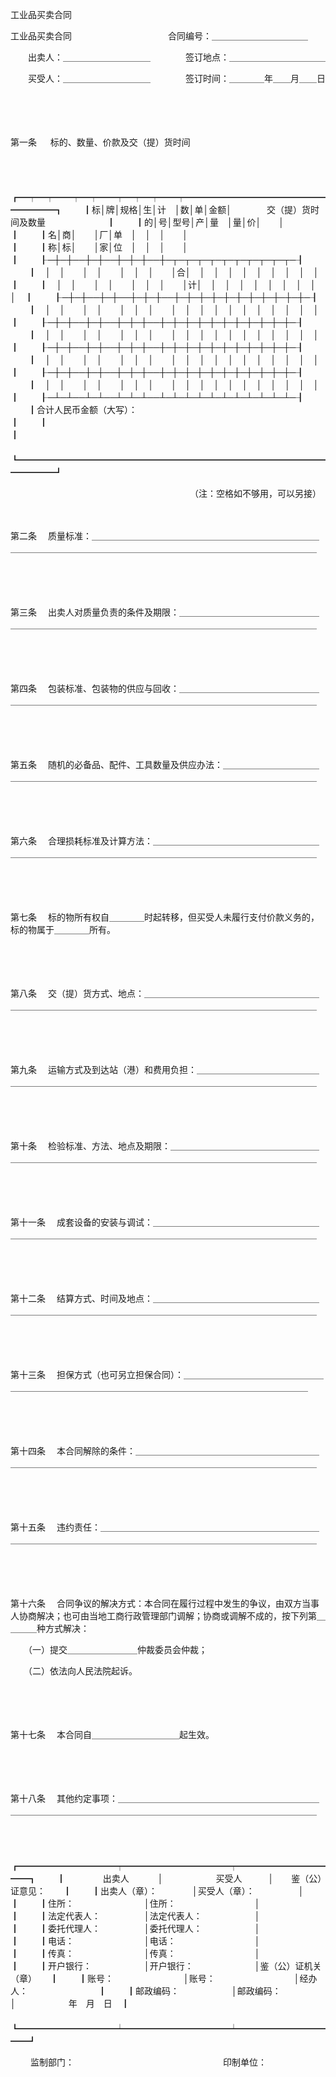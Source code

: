 



工业品买卖合同



 工业品买卖合同　　　　　　　　　　　合同编号：＿＿＿＿＿＿＿＿＿＿＿

　　出卖人：＿＿＿＿＿＿＿＿＿＿　　　　签订地点：＿＿＿＿＿＿＿＿＿＿＿

　　买受人：＿＿＿＿＿＿＿＿＿＿　　　　签订时间：＿＿＿＿年＿＿月＿＿日

　　

　　

第一条
　 标的、数量、价款及交（提）货时间

　　


　　┏━┯━┯━━┯━┯━━┯━┯━┯━━┯━━━━━━━━━━━━━━━━━━━━━┓
　　┃标│牌│规格│生│计　│数│单│金额│　　　　交（提）货时间及数量　　　　　　　┃
　　┃的│号│型号│产│量　│量│价│　　│　　　　　　　　　　　　　　　　　　　　　┃
　　┃名│商│　　│厂│单　│　│　│　　│　　　　　　　　　　　　　　　　　　　　　┃
　　┃称│标│　　│家│位　│　│　│　　│　　　　　　　　　　　　　　　　　　　　　┃
　　┠─┼─┼──┼─┼──┼─┼─┼──┼─┬─┬─┬─┬─┬─┬─┬─┬─┬─┬─┨
　　┃　│　│　　│　│　　│　│　│　　│合│　│　│　│　│　│　│　│　│　│　┃
　　┃　│　│　　│　│　　│　│　│　　│计│　│　│　│　│　│　│　│　│　│　┃
　　┠─┼─┼──┼─┼──┼─┼─┼──┼─┼─┼─┼─┼─┼─┼─┼─┼─┼─┼─┨
　　┃　│　│　　│　│　　│　│　│　　│　│　│　│　│　│　│　│　│　│　│　┃
　　┠─┼─┼──┼─┼──┼─┼─┼──┼─┼─┼─┼─┼─┼─┼─┼─┼─┼─┼─┨
　　┃　│　│　　│　│　　│　│　│　　│　│　│　│　│　│　│　│　│　│　│　┃
　　┠─┼─┼──┼─┼──┼─┼─┼──┼─┼─┼─┼─┼─┼─┼─┼─┼─┼─┼─┨
　　┃　│　│　　│　│　　│　│　│　　│　│　│　│　│　│　│　│　│　│　│　┃
　　┠─┼─┼──┼─┼──┼─┼─┼──┼─┼─┼─┼─┼─┼─┼─┼─┼─┼─┼─┨
　　┃　│　│　　│　│　　│　│　│　　│　│　│　│　│　│　│　│　│　│　│　┃
　　┠─┴─┴──┴─┴──┴─┴─┴──┴─┴─┴─┴─┴─┴─┴─┴─┴─┴─┴─┨
　　┃合计人民币金额（大写）：　　　　　　　　　　　　　　　　　　　　　　　　　　　　┃
　　┃　　　　　　　　　　　　　　　　　　　　　　　　　　　　　　　　　　　　　　　　┃
　　┗━━━━━━━━━━━━━━━━━━━━━━━━━━━━━━━━━━━━━━━━┛
　　


　　　　　　　　　　　　　　　　　　　　　（注：空格如不够用，可以另接）

　　

第二条
　质量标准：＿＿＿＿＿＿＿＿＿＿＿＿＿＿＿＿＿＿＿＿＿＿＿＿＿＿＿＿＿＿＿＿＿＿＿＿＿＿＿＿＿＿＿＿＿＿＿＿＿＿＿＿＿＿＿＿＿＿＿＿＿

　　

　　

第三条
　出卖人对质量负责的条件及期限：＿＿＿＿＿＿＿＿＿＿＿＿＿＿＿＿＿＿＿＿＿＿＿＿＿＿＿＿＿＿＿＿＿＿＿＿＿＿＿＿＿＿＿＿＿＿＿＿＿＿＿

　　

　　

第四条
　包装标准、包装物的供应与回收：＿＿＿＿＿＿＿＿＿＿＿＿＿＿＿＿＿＿＿＿＿＿＿＿＿＿＿＿＿＿＿＿＿＿＿＿＿＿＿＿＿＿＿＿＿＿＿＿＿＿＿

　　

　　

第五条
　随机的必备品、配件、工具数量及供应办法：＿＿＿＿＿＿＿＿＿＿＿＿＿＿＿＿＿＿＿＿＿＿＿＿＿＿＿＿＿＿＿＿＿＿＿＿＿＿＿＿＿＿＿＿＿＿

　　

　　

第六条
　合理损耗标准及计算方法：＿＿＿＿＿＿＿＿＿＿＿＿＿＿＿＿＿＿＿＿＿＿＿＿＿＿＿＿＿＿＿＿＿＿＿＿＿＿＿＿＿＿＿＿＿＿＿＿＿＿＿＿＿＿

　　

　　

第七条
　标的物所有权自＿＿＿＿时起转移，但买受人未履行支付价款义务的，标的物属于＿＿＿＿所有。

　　

　　

第八条
　交（提）货方式、地点：＿＿＿＿＿＿＿＿＿＿＿＿＿＿＿＿＿＿＿＿＿＿＿＿＿＿＿＿＿＿＿＿＿＿＿＿＿＿＿＿＿＿＿＿＿＿＿＿＿＿＿＿＿＿＿

　　

　　

第九条
　运输方式及到达站（港）和费用负担：＿＿＿＿＿＿＿＿＿＿＿＿＿＿＿＿＿＿＿＿＿＿＿＿＿＿＿＿＿＿＿＿＿＿＿＿＿＿＿＿＿＿＿＿＿＿＿＿＿

　　

　　

第十条
　检验标准、方法、地点及期限：＿＿＿＿＿＿＿＿＿＿＿＿＿＿＿＿＿＿＿＿＿＿＿＿＿＿＿＿＿＿＿＿＿＿＿＿＿＿＿＿＿＿＿＿＿＿＿＿＿＿＿＿

　　

　　

第十一条
　成套设备的安装与调试：＿＿＿＿＿＿＿＿＿＿＿＿＿＿＿＿＿＿＿＿＿＿＿＿＿＿＿＿＿＿＿＿＿＿＿＿＿＿＿＿＿＿＿＿＿＿＿＿＿＿＿＿＿＿

　　

　　

第十二条
　结算方式、时间及地点：＿＿＿＿＿＿＿＿＿＿＿＿＿＿＿＿＿＿＿＿＿＿＿＿＿＿＿＿＿＿＿＿＿＿＿＿＿＿＿＿＿＿＿＿＿＿＿＿＿＿＿＿＿＿

　　

　　

第十三条
　担保方式（也可另立担保合同）：＿＿＿＿＿＿＿＿＿＿＿＿＿＿＿＿＿＿＿＿＿＿＿＿＿＿＿＿＿＿＿＿＿＿＿＿＿＿＿＿＿＿＿＿＿＿＿＿＿＿

　　

　　

第十四条
　本合同解除的条件：＿＿＿＿＿＿＿＿＿＿＿＿＿＿＿＿＿＿＿＿＿＿＿＿＿＿＿＿＿＿＿＿＿＿＿＿＿＿＿＿＿＿＿＿＿＿＿＿＿＿＿＿＿＿＿＿

　　

　　

第十五条
　违约责任：＿＿＿＿＿＿＿＿＿＿＿＿＿＿＿＿＿＿＿＿＿＿＿＿＿＿＿＿＿＿＿＿＿＿＿＿＿＿＿＿＿＿＿＿＿＿＿＿＿＿＿＿＿＿＿＿＿＿＿＿

　　

　　

第十六条
　合同争议的解决方式：本合同在履行过程中发生的争议，由双方当事人协商解决；也可由当地工商行政管理部门调解；协商或调解不成的，按下列第＿＿＿＿种方式解决：

　　（一）提交＿＿＿＿＿＿＿＿仲裁委员会仲裁；

　　（二）依法向人民法院起诉。

　　

　　

第十七条
　本合同自＿＿＿＿＿＿＿＿＿＿起生效。

　　

　　

第十八条
　其他约定事项：＿＿＿＿＿＿＿＿＿＿＿＿＿＿＿＿＿＿＿＿＿＿＿＿＿＿＿＿＿＿＿＿＿＿＿＿＿＿＿＿＿＿＿＿＿＿＿＿＿＿＿＿＿＿＿＿＿＿

　　


　　┏━━━━━━━━━━━┯━━━━━━━━━━━━┯━━━━━━━━━━━━┓
　　┃　　　　 出卖人　　　 │　　　　　　买受人　　　│　　鉴（公）证意见：　　┃
　　┃出卖人（章）：　　　　│买受人（章）：　　　　　│　　　　　　　　　　　　┃
　　┃住所：　　　　　　　　│住所：　　　　　　　　　│　　　　　　　　　　　　┃
　　┃法定代表人：　　　　　│法定代表人：　　　　　　│　　　　　　　　　　　　┃
　　┃委托代理人：　　　　　│委托代理人：　　　　　　│　　　　　　　　　　　　┃
　　┃电话：　　　　　　　　│电话：　　　　　　　　　│　　　　　　　　　　　　┃
　　┃传真：　　　　　　　　│传真：　　　　　　　　　│　　　　　　　　　　　　┃
　　┃开户银行：　　　　　　│开户银行：　　　　　　　│鉴（公）证机关（章）　　┃
　　┃账号：　　　　　　　　│账号：　　　　　　　　　│经办人：　　　　　　　　┃
　　┃邮政编码：　　　　　　│邮政编码：　　　　　　　│　　　　　　年　月　日　┃
　　┗━━━━━━━━━━━┷━━━━━━━━━━━━┷━━━━━━━━━━━━┛
　　


　　 监制部门：　　　　　　　　　　　　　　　　　印制单位：